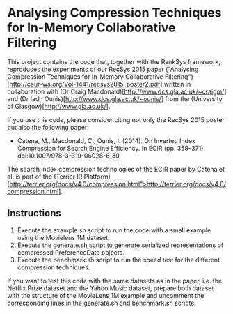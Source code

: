 # Analysing Compression Techniques for In-Memory Collaborative Filtering

This project contains the code that, together with the RankSys framework, reproduces the experiments of our RecSys 2015 paper ("Analysing Compression Techniques for In-Memory Collaborative Filtering")[http://ceur-ws.org/Vol-1441/recsys2015_poster2.pdf] written in collaboration with (Dr Craig Macdonald)[http://www.dcs.gla.ac.uk/~craigm/] and (Dr Iadh Ounis)[http://www.dcs.gla.ac.uk/~ounis/] from the (University of Glasgow)[http://www.gla.ac.uk/].

If you use this code, please consider citing not only the RecSys 2015 poster but also the following paper:
* Catena, M., Macdonald, C., Ounis, I. (2014). On Inverted Index Compression for Search Engine Efficiency. In ECIR (pp. 359–371). doi:10.1007/978-3-319-06028-6_30

The search index compression technologies of the ECIR paper by Catena et al. is part of the (Terrier IR Platform)[http://terrier.org/docs/v4.0/compression.html">http://terrier.org/docs/v4.0/compression.html].

## Instructions

1. Execute the example.sh script to run the code with a small example using the Movielens 1M dataset.
2. Execute the generate.sh script to generate serialized representations of compressed PreferenceData objects.
3. Execute the benchmark.sh script to run the speed test for the different compression techniques.

If you want to test this code with the same datasets as in the paper, i.e. the Netflix Prize dataset and the Yahoo Music dataset, prepare both dataset with the structure of the MovieLens 1M example and uncomment the corresponding lines in the generate.sh and benchmark.sh scripts.

